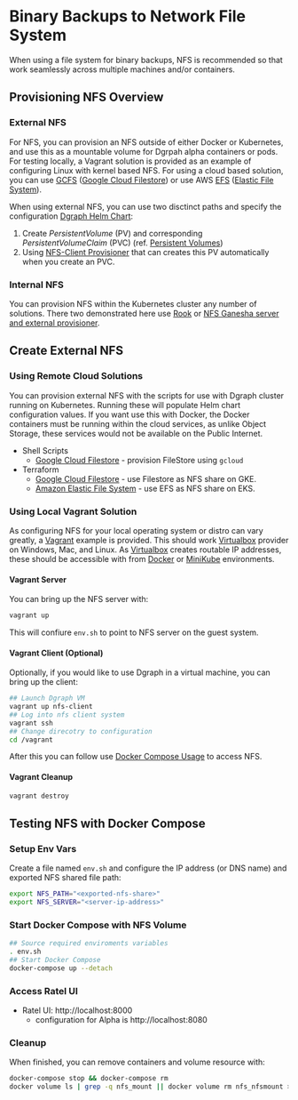 # Binary Backups to Network File System

When using a file system for binary backups, NFS is recommended so that  work seamlessly across multiple machines and/or containers.

## Provisioning NFS Overview

### External NFS

For NFS, you can provision an NFS outside of either Docker or Kubernetes, and use this as a mountable volume for Dgrpah alpha containers or pods.  For testing locally, a Vagrant solution is provided as an example of configuring Linux with kernel based NFS. For using a cloud based solution, you can use [GCFS](https://cloud.google.com/filestore) ([Google Cloud Filestore](https://cloud.google.com/filestore)) or use AWS [EFS](https://aws.amazon.com/efs/) ([Elastic File System](https://aws.amazon.com/efs/)).

When using external NFS, you can use two disctinct paths and specify the configuration [Dgraph Helm Chart](https://github.com/dgraph-io/charts/):

1. Create *PersistentVolume* (PV) and corresponding *PersistentVolumeClaim* (PVC) (ref. [Persistent Volumes](https://kubernetes.io/docs/concepts/storage/persistent-volumes/))
2. Using [NFS-Client Provisioner](https://github.com/kubernetes-sigs/nfs-subdir-external-provisioner) that can creates this PV automatically when you create an PVC.

### Internal NFS

You can provision NFS within the Kubernetes cluster any number of solutions.  There two demonstrated here use [Rook](https://rook.io/) or [NFS Ganesha server and external provisioner](https://github.com/kubernetes-sigs/nfs-ganesha-server-and-external-provisioner).

## Create External NFS

### Using Remote Cloud Solutions

You can provision external NFS with the scripts for use with Dgraph cluster running on Kubernetes.  Running these will populate Helm chart configuration values. If you want use this with Docker, the Docker containers must be running within the cloud services, as unlike Object Storage, these services would not be available on the Public Internet.

* Shell Scripts
  * [Google Cloud Filestore](gcfs-cli/README.md) - provision FileStore using `gcloud`
* Terraform
  * [Google Cloud Filestore](gcfs-terraform/README.md) - use Filestore as NFS share on GKE.
  * [Amazon Elastic File System](efs-terraform/README.md) - use EFS as NFS share on EKS.

### Using Local Vagrant Solution

As configuring NFS for your local operating system or distro can vary greatly, a [Vagrant](https://www.vagrantup.com/) example is provided.  This should work [Virtualbox](https://www.virtualbox.org/) provider on Windows, Mac, and Linux.  As [Virtualbox](https://www.virtualbox.org/) creates routable IP addresses, these should be accessible with from [Docker](https://docs.docker.com/engine/) or [MiniKube](https://github.com/kubernetes/minikube) environments.

#### Vagrant Server

You can bring up the NFS server with:

```bash
vagrant up
```

This will confiure `env.sh` to point to NFS server on the guest system.

#### Vagrant Client (Optional)

Optionally, if you would like to use Dgraph in a virtual machine, you can bring up the client:

```bash
## Launch Dgraph VM
vagrant up nfs-client
## Log into nfs client system
vagrant ssh
## Change direcotry to configuration
cd /vagrant
```

After this you can follow use [Docker Compose Usage](#docker-compose-usage) to access NFS.

#### Vagrant Cleanup

```bash
vagrant destroy
```

## Testing NFS with Docker Compose

### Setup Env Vars

Create a file named `env.sh` and configure the IP address (or DNS name) and exported NFS shared file path:

```bash
export NFS_PATH="<exported-nfs-share>"
export NFS_SERVER="<server-ip-address>"
```

### Start Docker Compose with NFS Volume

```bash
## Source required enviroments variables
. env.sh
## Start Docker Compose
docker-compose up --detach
```

### Access Ratel UI

* Ratel UI: http://localhost:8000
  * configuration for Alpha is http://localhost:8080

### Cleanup

When finished, you can remove containers and volume resource with:

```bash
docker-compose stop && docker-compose rm
docker volume ls | grep -q nfs_mount || docker volume rm nfs_nfsmount > /dev/null
```
